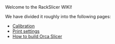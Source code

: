 Welcome to the RackSlicer WIKI!

We have divided it roughly into the following pages:

* [Calibration](wiki/Calibration)
* [Print settings](wiki/Print-settings)
* [How to build Orca Slicer](wiki/How-to-build)
